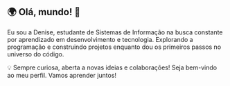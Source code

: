 ## 🌍 Olá, mundo! 👋

Eu sou a Denise, estudante de Sistemas de Informação na busca constante por aprendizado em desenvolvimento e tecnologia. Explorando a programação e construindo projetos enquanto dou os primeiros passos no universo do código.

💡 Sempre curiosa, aberta a novas ideias e colaborações! Seja bem-vindo ao meu perfil. Vamos aprender juntos!
